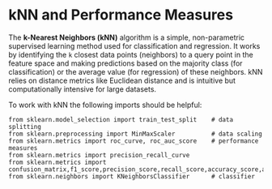 # kNN and Performance Measures
The **k-Nearest Neighbors (kNN)** algorithm is a simple, non-parametric supervised learning method used for 
classification and regression. It works by identifying the `k` closest data points (neighbors) to a query point in the 
feature space and making predictions based on the majority class (for classification) or the average value 
(for regression) of these neighbors. kNN relies on distance metrics like Euclidean distance and is intuitive but 
computationally intensive for large datasets.

To work with kNN the following imports should be helpful:
```
from sklearn.model_selection import train_test_split    # data splitting
from sklearn.preprocessing import MinMaxScaler          # data scaling
from sklearn.metrics import roc_curve, roc_auc_score    # performance measures    
from sklearn.metrics import precision_recall_curve
from sklearn.metrics import confusion_matrix,f1_score,precision_score,recall_score,accuracy_score,average_precision_score
from sklearn.neighbors import KNeighborsClassifier      # classifier
```
